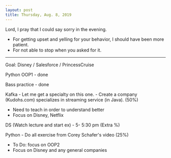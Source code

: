 ```yaml
---
layout: post
title: Thursday, Aug. 8, 2019
---
```


Lord, I pray that I could say sorry in the evening.
  - For getting upset and yelling for your behavior, I should have been more patient.
  - For not able to stop when you asked for it.
  
-------------------

Goal: Disney / Salesforce / PrincessCruise

Python OOP1 - done

Bass practice - done

Kafka - Let me get a specialty on this one. - Create a company (Kudohs.com) specializes in streaming service (in Java). (50%)
- Need to teach in order to understand better
- Focus on Disney, Netflix


DS (Watch lecture and start ex) - 5- 5:30 pm (Extra %)

Python - Do all exercise from Corey Schafer's video (25%)
  - To Do: focus on OOP2
  - Focus on Disney and any general companies


